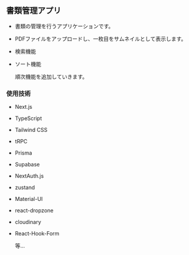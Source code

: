## 書類管理アプリ

- 書類の管理を行うアプリケーションです。
- PDFファイルをアップロードし、一枚目をサムネイルとして表示します。
- 検索機能
- ソート機能

  順次機能を追加していきます。

### 使用技術

- Next.js
- TypeScript
- Tailwind CSS
- tRPC
- Prisma
- Supabase
- NextAuth.js
- zustand
- Material-UI
- react-dropzone
- cloudinary
- React-Hook-Form

  等...
